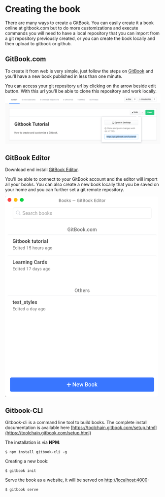 # Creating the book

There are many ways to create a GitBook. You can easily create it a book online at gitbook.com but to do more customizations and execute commands you will need to have a local repository that you can import from a git repository previously created, or you can create the book locally and then upload to gitbook or github.

## GitBook.com

To create it from web is very simple, just follow the steps on [GitBook](https://www.gitbook.com/) and you'll have a new book published in less than one minute.

You can access your git repository url by clicking on the arrow beside edit button. With this url you'll be able to clone this repository and work locally. ![](/assets/gitbook-git-repo.png)

## GitBook Editor

Download end install [GitBook Editor](https://www.gitbook.com/editor).

You'll be able to connect to your GitBook account and the editor will import all your books. You can also create a new book locally that you be saved on your home and you can further set a git remote repository.

![](/assets/gitbook-editor.png)

## Gitbook-CLI

Gitbook-cli is a command line tool to build books. The complete install documentation is available here [https://toolchain.gitbook.com/setup.html](https://toolchain.gitbook.com/setup.html)

The installation is via **NPM**:

```
$ npm install gitbook-cli -g
```

Creating a new book:

```
$ gitbook init
```

Serve the book as a website, it will be served on [http://localhost:4000](http://localhost:4000):

```
$ gitbook serve
```



